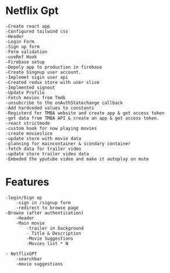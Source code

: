 # Netflix Gpt

    -Create react app
    -Configured tailwind css
    -Header
    -Login Form
    -Sign up form
    -Form validation
    -useRef Hook
    -Firebase setup
    -Depoly app to production in firebase
    -Create Singnup user account.
    -Implemet sigin user api 
    -Created redux store with user slice
    -Implmented signout
    -Update Profile
    -Fetch movies from Tmdb
    -unsubcribe to the onAuthStatechange callback
    -Add hardcoded values to constants 
    -Registerd for TMBA website and create app & get access token
    -get data from TMBA API & create an app & get access token. 
    -react strictmode
    -custom hook for now playing movies
    -create movieslice
    -update store with movie data
    -planning for maincontainer & scondary container
    -fetch data for trailer video
    -update store trailer video data
    -Embeded the yputube video and make it autoplay on mute


# Features

    -login/Sign up 
        -sign in /signup form
        -redirect to browse page
    -Browse (after authentication)
        -Header
        -Main movie
            -trailer in background
            - Title & Description 
            -Movie Suggestions
            -Movies list * N

    - NetflixGPT 
        -searchbar
        -movie suggestions